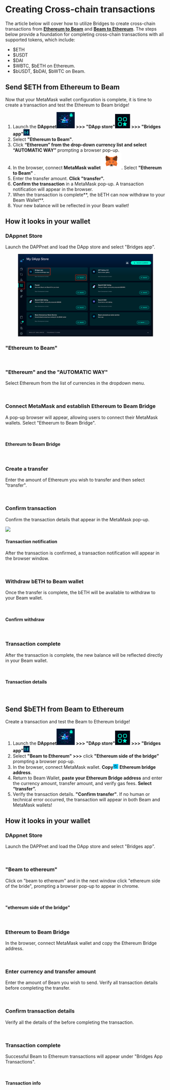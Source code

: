 # Creating Cross-chain transactions

The article below will cover how to utilize Bridges to create cross-chain transactions from [**Ethereum to Beam**](creating-cross-chain-transactions.md#send-usdeth-from-ethereum-to-beam) and [**Beam to Ethereum**](creating-cross-chain-transactions.md#send-usdbeth-from-beam-to-ethereum). The steps below provide a foundation for completing cross-chain transactions with all supported tokens, which include:

* $ETH
* $USDT
* $DAI
* $WBTC, $bETH on Ethereum.&#x20;
* $bUSDT, $bDAI, $bWTC on Beam.&#x20;

## **Send $ETH from Ethereum to Beam**

Now that your MetaMask wallet configuration is complete, it is time to create a transaction and test the Ethereum to Beam bridge!

1. Launch the **DAppnet**<img src=".gitbook/assets/image (2).png" alt="" data-size="line"> **>>> "DApp store"**<img src=".gitbook/assets/image (1).png" alt="" data-size="line"> **>>> "Bridges app"**![](<.gitbook/assets/Screen Shot 2022-10-22 at 3.23.33 PM.png>).
2. Select **"Ethereum to Beam"**.
3. Click **“Ethereum” from the drop-down currency list and select “AUTOMATIC WAY”** prompting a browser pop-up.
4. In the browser, connect **MetaMask wallet**<img src=".gitbook/assets/Screen Shot 2022-10-22 at 1.45.13 PM.png" alt="" data-size="line">. Select **"Ethereum to Beam"** .
5. Enter the transfer amount. **Click "transfer".**&#x20;
6. **Confirm the transaction** in a MetaMask pop-up. A transaction notification will appear in the browser.
7. When the transaction is complete**, the bETH can now withdraw to your Beam Wallet**.
8. Your new balance will be reflected in your Beam wallet!

## How it looks in your wallet

### DAppnet Store

Launch the DAPPnet and load the DApp store and select "Bridges app".&#x20;

<figure><img src=".gitbook/assets/image.png" alt=""><figcaption></figcaption></figure>

### **"Ethereum to Beam"**

<figure><img src="https://lh6.googleusercontent.com/hrDVtaVjBTAchhJiun9vaUkYTWdqPS4RHrVIIEI9JH5_lRBiB7A1ER0ZhB5GKf7V-4WghomOgV0b848l1PKafCIVvucLx-kmoP_yIIpDX9vMIFJ3HB3cbzTtnDiYwKHMpJuL6RcgsOPvhHkw3CH0OHIOFoGU-Wna7XyUgsGVsYoWIhE6cskMbtg6dg" alt=""><figcaption></figcaption></figure>

### **"Ethereum" and the "AUTOMATIC WAY"**

Select Ethereum from the list of currencies in the dropdown menu.

<figure><img src="https://lh6.googleusercontent.com/AytQTa3vZiifPRFKCAPVrfpoXuPKMueVkbvWhXz0_GBsHcXfTiTLmMnqyVBdlBfcGBEOiV5-rvvn7uo1lHLdySfseWPBdNtSX3nWc8IsSXC5WBN2b5sEKmLPkQPSILkmW1zNfuftE39pgFz1L6FPM31BP6sqYgSy8UnyOkRB2AxbEcSipqA3FvmY0g" alt=""><figcaption></figcaption></figure>

### Connect MetaMask and establish Ethereum to Beam Bridge

A pop-up browser will appear, allowing users to connect their MetaMask wallets. Select "Etheerum to Beam Bridge".

<figure><img src="https://lh6.googleusercontent.com/8ew1vOAODglmJ4NXZZqmP7rI2-HkjcFBnA9Cmbi8FxBGwj6NVpBgx2OstKgvLTd2g2EFy8tHLPsRzwFYfB4ogjMK0nem_d-jtOAoprWFwvit2L3Ra_jG2hpzIvL5i7wEAR0AwtQ88FdFfEdOGVg1gCYaDVfU41rzgqD5Ra_ROwx6ccejmeN-X6VO1A" alt=""><figcaption></figcaption></figure>

#### Ethereum to Beam Bridge

<figure><img src="https://lh3.googleusercontent.com/ziAkme6EyA_o72Hk11MQ2bS3GBzlEU95ii288DIsQ3uq0fftGhWJp4AeZmR3Ji6er7Ri4KH93-q2zRCL4_bOvEU4DIDSKMy_6EZPsyRGwAimAdkrYejhNRJQ78GgTeHGN4dJe8u9pgNO20fvGYZJRN1hTy7zBuexrFUG4TMMcAY0QeK3LkxK_3eYYQ" alt=""><figcaption></figcaption></figure>

### Create a transfer

Enter the amount of Ethereum you wish to transfer and then select "transfer".

<figure><img src="https://lh4.googleusercontent.com/byuO7-1CpCZoM126qEa_YDYUjxCvBIenTZE5-sb5cTj5hrF37JD53wVjj7TZBc9VKLybcb6sCp-eBRTEBSFqZ-bO6pygaj_EwKIb184xUkdJkqoRkZRqPzuTOzu_jKmQdQ1sWYQ20Tr95AJwYLdSgkOt-YbcG6RKmosuTrDw0IdCYvopFP3Hfw_Hyw" alt=""><figcaption></figcaption></figure>

### **Confirm transaction**

Confirm the transaction details that appear in the MetaMask pop-up.&#x20;

![](https://lh4.googleusercontent.com/OnaHK8CoSEeweMyfb31QU09vKMBKOHNMdIrgnDswTpc0xgv2lIKxJ56iFB85c2UT8myoT2v8G8oJ10M8NhgGhbvTEoqR3PGhcq8wVDAZCGwiWPeORB3FLzxBikMdaftcW0fJ6bZ4fDDHle1Gu8HkqwtdCYNPTkTkgz5ogEdfGxjFvR5uKweKbs5Iqg)

#### Transaction notification

After the transaction is confirmed, a transaction notification will appear in the browser window.

<figure><img src="https://lh6.googleusercontent.com/TcaedkPFT9N82sisCb7JNb8hVhTXLZVh3vV7VfUVlPVoGxT073Xuj1uLtYTZUMs3hURAY4MvehyVnHBJuvqZFtt-nTw6pD_-_X7H5deIy84XRYYOkCHnkpNiTOr5M-0GmkqodTRVudNrOhszVv8JnprXQ0v44FKjEp9T9Amc2V78Jix3CauE4wIxMw" alt=""><figcaption></figcaption></figure>

### Withdraw bETH to Beam wallet

Once the transfer is complete, the bETH will be available to withdraw to your Beam wallet.

<figure><img src="https://lh6.googleusercontent.com/FQsa9lEL4BFvWzXfC43Tl26GwfSGmQcu5UkgVV7wgxNeudXzvPwXtYWQjDMGq4PHaF7WYQWFuMDfTilPNEmOD1j9U81SdMQkCVcyG_BahGyYj7tsf5CmHehFxCH42xeL3E78yyb69OCWwfVhXhKxY67nhNoa-RNsbiyQbJCen3XdDfYrODBqUgtaYA" alt=""><figcaption></figcaption></figure>

#### Confirm withdraw

<figure><img src="https://lh6.googleusercontent.com/-Rq4WedDW6P1XO34-Cx3I0dUyR-HSmJX4bF3b1xCTW7_ipk7JDV3KkTj4FQu5FNW365XitrCKM9BcFSZaVz8ZI8BNgkLMmIv6PvPkPuKDBjcr4q3OLHWFAyi0KclcfnQtX5CdR_It2TTGzr0J3JP_WEF6LdoJN3p9QdY3QqJmx52g_603QStOhVP5A" alt=""><figcaption></figcaption></figure>

### Transaction complete

After the transaction is complete, the new balance will be reflected directly in your Beam wallet.&#x20;

<figure><img src="https://lh4.googleusercontent.com/Ydi4ModZUe-z_t9M8hkjWN1jkZOhy4kjRA_MzRkygIW6dRBIPd9wbehWLXKcStwYeMQd6c83YFZhpE9GT9teeGzhiAnQxur2hU3ek6mjNyvTAHkJIvpMeAgSdTQI4rFz3gVqQ-QLzpP9JlB9QVhjVUy6xbu8gSZg79wto4rk8UoKP2yF89kbK3V2Yg" alt=""><figcaption></figcaption></figure>

#### Transaction details

<figure><img src="https://lh4.googleusercontent.com/9bgNi1GN4TyQ6YyzP3gJ55WUUHtPzUqVSFJHLxKlhDNz0Vf-0FFaZp43xMBCwIBAyKgGRoAXeirKylcCWRyke73QdBGoKDsUGRO4NgpsJ9hJvxiutLwRL5SpWFB4ugspBGH10NDjRNtlOhP5A7QEPJjGjv4W2hBybEMxKkmPOcQKxDz1IxZOYNMi8w" alt=""><figcaption></figcaption></figure>

## **Send $bETH from Beam to Ethereum**

Create a transaction and test the Beam to Ethereum bridge!

1. Launch the **DAppnet**<img src=".gitbook/assets/image (2).png" alt="" data-size="line"> **>>> "DApp store"**<img src=".gitbook/assets/image (1).png" alt="" data-size="line"> **>>> "Bridges app"**![](<.gitbook/assets/Screen Shot 2022-10-22 at 3.23.33 PM.png>).
2. Select **"Beam to Ethereum" >>>** click **"Ethereum side of the bridge”** prompting a browser pop-up.
3. In the browser, connect MetaMask wallet. **Copy**![](<.gitbook/assets/Screen Shot 2022-10-22 at 3.27.49 PM.png>) **Ethereum bridge address**.
4. Return to Beam Wallet, **paste your Ethereum Bridge address** and enter the currency amount, transfer amount, and verify gas fees. **Select “transfer”.**
5. Verify the transaction details. **"Confirm transfer"**. If no human or technical error occurred, the transaction will appear in both Beam and MetaMask wallets!

## How it looks in your wallet

### DAppnet Store

Launch the DAPPnet and load the DApp store and select "Bridges app".&#x20;

<figure><img src="https://lh6.googleusercontent.com/SSF9ap9-YzYT2ZCg-vUNpYl3r_wKiQdckQKhOWt0INItGhevfVW1RzbwVGMXXwYFRr5NO8BzN7QDEwnpQqbxK-77M_WZCzqdtHL_h2GZA19jfFBpUuOmBvETlSBqiuJ0YP4oPTQ-IGAwyP04I1p6MB5YHLJ4QJLHf9E_ty_T-ZMVl74P0bT_DTIKsw" alt=""><figcaption></figcaption></figure>

### "Beam to ethereum"

Click on "beam to ethereum" and in the next window click "ethereum side of the bride", prompting a browser pop-up to appear in chrome.

<figure><img src="https://lh3.googleusercontent.com/oYFSYb50FlTEAt2CWb1Dp4jmKczqjtWd-B6ko8PoTJau7QPoKWa8rE2Mw9NpmzK5-zwjYe6pjeywI2IBsYFuJc54BO0uo_XdvSO7GaWKYMMqq-dI9hdFstQc0SorqmKj-e3Gke72halqKPQrszK4q8mtIudXeOaXZwYSgm_flO1gWCCMkhQMubjghw" alt=""><figcaption></figcaption></figure>

#### "ethereum side of the bridge"

<figure><img src="https://lh5.googleusercontent.com/ngSHZj_3j-lfAmPhJkJ1L-p3n-T04ZWZJMjjPVzCRfX4JRiy--2up3ju6ALhtyYfYhub43SKaHBkutmVjEYK17QBAgwI0HdGJWcU-YJeTDFXlMYlCV2nyAyxUWrZRlTQoI8eosvjs6b9beNLaWhAbRQA-Vhr-Sn2PT2xf9mbLaIEYxWT_Q6O5byGkg" alt=""><figcaption></figcaption></figure>

### Ethereum to Beam Bridge

In the browser, connect MetaMask wallet and copy the Ethereum Bridge address.

<figure><img src="https://lh5.googleusercontent.com/Y9ULUJng1sO7y4QRZdXnTIgrlIFjmTR4V1shZZYfhTQ31w2nfYfWYamg_RK7q3nACSGO-TlJVPcS5i4MLIxoXoqc7ENZFPU0ebYSOAKgZs-kY-34Glko1epBbTdtX11DadXPpMGojcKgD11Kd-kl27ABA6tdKCWAjH-7W8FVsPn6tqXpfzMceU8jFA" alt=""><figcaption></figcaption></figure>

### Enter currency and transfer amount

Enter the amount of Beam you wish to send. Verify all transaction details before completing the transfer.

<figure><img src="https://lh6.googleusercontent.com/n7elaiPvEFhN1POcl_dLtUBg9vu0PYK_BURHQbuv2XMJxwaSAUGd9rYxMbnMMzCKV1-Tqi7si0FmpfpA80pXM4Hp1h5sx9hM5D3PC_qTdo7DraKJmZZbvOprIwQMiYi4EDIh4dT1s4_0I_LfQX7XHFF7N1pa0V57ebA9M0gd2ZzbQzON5TdYgdhEpA" alt=""><figcaption></figcaption></figure>

### Confirm transaction details

Verify all the details of the before completing the transaction.

&#x20;

<figure><img src="https://lh3.googleusercontent.com/0wDwVGP4CWWR3OlyjGppKZA6TasISlVYrz7aKiOq4z91XXkp7zrqib0NmnWkL2Vq_f7N70h8_MxWs7DnmRr8x3F0Xiv6JUNay3rJ6xRENaSUhVnG9_-0ShYp87SlLkPxd3VXnaFlMpxPszGGqWncBJIR5SbWBthl1nmtVejhzRRFfaXXAssXq5NgHQ" alt=""><figcaption></figcaption></figure>

### Transaction complete

Successful Beam to Ethereum transactions will appear under "Bridges App Transactions".

<figure><img src="https://lh5.googleusercontent.com/qAW2PAEe0L5se6_TE-XzUd5sFednE9OvxCcJfINAVTohj4x6d-LBzJBieSa19NBhheLoVGbcInKljT64j8srSFPMEy-HyOS3QsYckVa18vhnxjC3BfbBEClPLT2kOxfmuCU2NjVIkraIv5WsYNqDhIpOKcyooLBtDzMXXVpEK9d2e99Am-ysUbWRKQ" alt=""><figcaption></figcaption></figure>

#### Transaction info

<figure><img src="https://lh3.googleusercontent.com/qnu5U6P3GAWtHHFojaKmbxHp2gSP7Y-rAuL72ZFgsbJtM1Hk590tolflXTDyPaAwJc9i7eaGdrxHtOl2wFCh-z6bjCNJ965qfy7dMfDAVI1okN6oCQq7P4U6WtkoCDy7-vAKnBV1kDatZnoM84eXd_5OLGmZEMvtrYOgwSwALMPSXGjc2VuTSQNveg" alt=""><figcaption></figcaption></figure>

##
